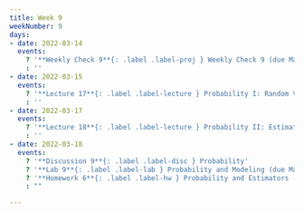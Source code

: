 ```yaml
---
title: Week 9
weekNumber: 9
days:
- date: 2022-03-14
  events:
    ? '**Weekly Check 9**{: .label .label-proj } Weekly Check 9 (due Mar 21)'
    : ''
- date: 2022-03-15
  events:
    ? '**Lecture 17**{: .label .label-lecture } Probability I: Random Variables'
    : ''
- date: 2022-03-17
  events:
    ? '**Lecture 18**{: .label .label-lecture } Probability II: Estimators, Bias, and Variance'
    : ''
- date: 2022-03-18
  events:
    ? '**Discussion 9**{: .label .label-disc } Probability'
    ? '**Lab 9**{: .label .label-lab } Probability and Modeling (due Mar 29)'
    ? '**Homework 6**{: .label .label-hw } Probability and Estimators (due Mar 31)'
    : ""

---
```

